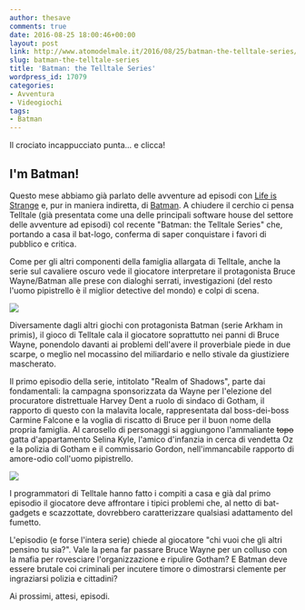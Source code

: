 ```yaml
---
author: thesave
comments: true
date: 2016-08-25 18:00:46+00:00
layout: post
link: http://www.atomodelmale.it/2016/08/25/batman-the-telltale-series/
slug: batman-the-telltale-series
title: 'Batman: the Telltale Series'
wordpress_id: 17079
categories:
- Avventura
- Videogiochi
tags:
- Batman
---
```


Il crociato incappucciato punta... e clicca!



## I'm Batman!



Questo mese abbiamo già parlato delle avventure ad episodi con [Life is Strange](http://www.atomodelmale.it/2016/08/17/life-is-strange/) e, pur in maniera indiretta, di [Batman](http://www.atomodelmale.it/2016/08/24/suicide-squad/). A chiudere il cerchio ci pensa Telltale (già presentata come una delle principali software house del settore delle avventure ad episodi) col recente "Batman: the Telltale Series" che, portando a casa il bat-logo, conferma di saper conquistare i favori di pubblico e critica.

Come per gli altri componenti della famiglia allargata di Telltale, anche la serie sul cavaliere oscuro vede il giocatore interpretare il protagonista Bruce Wayne/Batman alle prese con dialoghi serrati, investigazioni (del resto l'uomo pipistrello è il miglior  detective del mondo) e colpi di scena.

![](http://www.atomodelmale.it/wp-content/uploads/2016/08/batman_001.jpg)

Diversamente dagli altri giochi con protagonista Batman (serie Arkham in primis), il gioco di Telltale cala il giocatore soprattutto nei panni di Bruce Wayne, ponendolo davanti ai problemi dell'avere il proverbiale piede in due scarpe, o meglio nel mocassino del miliardario e nello stivale da giustiziere mascherato.



Il primo episodio della serie, intitolato "Realm of Shadows", parte dai fondamentali: la campagna sponsorizzata da Wayne per l'elezione del procuratore distrettuale Harvey Dent a ruolo di sindaco di Gotham, il rapporto di questo con la malavita locale, rappresentata dal boss-dei-boss Carmine Falcone e la voglia di riscatto di Bruce per il buon nome della propria famiglia. Al carosello di personaggi si aggiungono l'ammaliante <del>topo</del> gatta d'appartamento Selina Kyle, l'amico d'infanzia in cerca di vendetta Oz e la polizia di Gotham e il commissario Gordon, nell'immancabile rapporto di amore-odio coll'uomo pipistrello.

![](http://www.atomodelmale.it/wp-content/uploads/2016/08/batman_002.jpg)

I programmatori di Telltale hanno fatto i compiti a casa e già dal primo episodio il giocatore deve affrontare i tipici problemi che, al netto di bat-gadgets e scazzottate, dovrebbero caratterizzare qualsiasi adattamento del fumetto.

L'episodio (e forse l'intera serie) chiede al giocatore "chi vuoi che gli altri pensino tu sia?". Vale la pena far passare Bruce Wayne per un colluso con la mafia per rovesciare l'organizzazione e ripulire Gotham? E Batman deve essere brutale coi criminali per incutere timore o dimostrarsi clemente per ingraziarsi polizia e cittadini?

Ai prossimi, attesi, episodi.
